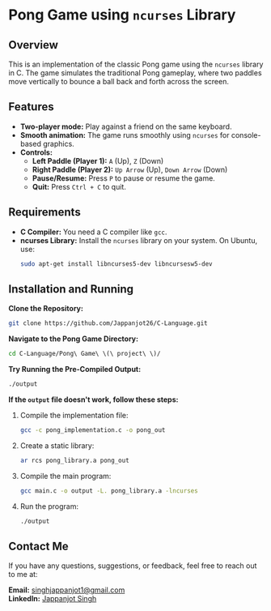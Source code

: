 # Pong Game using `ncurses` Library

## Overview

This is an implementation of the classic Pong game using the `ncurses` library in C. The game simulates the traditional Pong gameplay, where two paddles move vertically to bounce a ball back and forth across the screen.

## Features

- **Two-player mode:** Play against a friend on the same keyboard.
- **Smooth animation:** The game runs smoothly using `ncurses` for console-based graphics.
- **Controls:**
  - **Left Paddle (Player 1):** `A` (Up), `Z` (Down)
  - **Right Paddle (Player 2):** `Up Arrow` (Up), `Down Arrow` (Down)
  - **Pause/Resume:** Press `P` to pause or resume the game.
  - **Quit:** Press `Ctrl + C` to quit.

## Requirements

- **C Compiler:** You need a C compiler like `gcc`.
- **ncurses Library:** Install the `ncurses` library on your system. On Ubuntu, use:
   ```bash
   sudo apt-get install libncurses5-dev libncursesw5-dev
   ```

## Installation and Running

**Clone the Repository:**
   ```bash
   git clone https://github.com/Jappanjot26/C-Language.git
   ```

**Navigate to the Pong Game Directory:**
   ```bash
   cd C-Language/Pong\ Game\ \(\ project\ \)/
   ```

**Try Running the Pre-Compiled Output:**
   ```bash
   ./output
   ```

**If the `output` file doesn't work, follow these steps:**
   1. Compile the implementation file:
      ```bash
      gcc -c pong_implementation.c -o pong_out
      ```
   2. Create a static library:
      ```bash
      ar rcs pong_library.a pong_out
      ```
   3. Compile the main program:
      ```bash
      gcc main.c -o output -L. pong_library.a -lncurses
      ```
   4. Run the program:
      ```bash
      ./output
      ```
      
## Contact Me

If you have any questions, suggestions, or feedback, feel free to reach out to me at:

**Email:** singhjappanjot1@gmail.com  
**LinkedIn:** [Jappanjot Singh](https://www.linkedin.com/in/jappanjot-singh-275440257)

